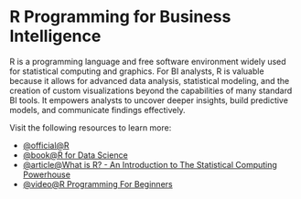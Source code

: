 # R Programming for Business Intelligence

R is a programming language and free software environment widely used for statistical computing and graphics. For BI analysts, R is valuable because it allows for advanced data analysis, statistical modeling, and the creation of custom visualizations beyond the capabilities of many standard BI tools. It empowers analysts to uncover deeper insights, build predictive models, and communicate findings effectively.

Visit the following resources to learn more:

- [@official@R](https://www.r-project.org/)
- [@book@R for Data Science](https://r4ds.hadley.nz/)
- [@article@What is R? - An Introduction to The Statistical Computing Powerhouse](https://www.datacamp.com/blog/all-about-r)
- [@video@R Programming For Beginners](https://www.youtube.com/watch?v=KlsYCECWEWE&list=PLEiEAq2VkUUKAw0aAJ1W4jpZ1q9LpX4yG)